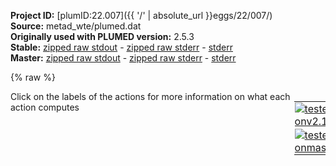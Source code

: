 **Project ID:** [plumID:22.007]({{ '/' | absolute_url }}eggs/22/007/)  
**Source:** metad_wte/plumed.dat  
**Originally used with PLUMED version:** 2.5.3  
**Stable:** [zipped raw stdout](plumed.dat.plumed.stdout.txt.zip) - [zipped raw stderr](plumed.dat.plumed.stderr.txt.zip) - [stderr](plumed.dat.plumed.stderr)  
**Master:** [zipped raw stdout](plumed.dat.plumed_master.stdout.txt.zip) - [zipped raw stderr](plumed.dat.plumed_master.stderr.txt.zip) - [stderr](plumed.dat.plumed_master.stderr)  

{% raw %}
<div style="width: 100%; float:left">
<div style="width: 90%; float:left" id="value_details_data/metad_wte/plumed.dat"> Click on the labels of the actions for more information on what each action computes </div>
<div style="width: 10%; float:left"><table><tr><td style="padding:1px"><a href="plumed.dat.plumed.stderr"><img src="https://img.shields.io/badge/v2.10-passing-green.svg" alt="tested onv2.10" /></a></td></tr><tr><td style="padding:1px"><a href="plumed.dat.plumed_master.stderr"><img src="https://img.shields.io/badge/master-passing-green.svg" alt="tested onmaster" /></a></td></tr></table></div></div>
<pre style="width=97%;">
<span class="plumedtooltip" style="color:green">MOLINFO<span class="right">This command is used to provide information on the molecules that are present in your system. <a href="https://www.plumed.org/doc-master/user-doc/html/_m_o_l_i_n_f_o.html" style="color:green">More details</a><i></i></span></span> <span class="plumedtooltip">STRUCTURE<span class="right">a file in pdb format containing a reference structure<i></i></span></span>=reference.pdb <span class="plumedtooltip">MOLTYPE<span class="right"> what kind of molecule is contained in the pdb file - usually not needed since protein/RNA/DNA are compatible<i></i></span></span>=protein
<span style="color:blue" class="comment">#chain A and B atoms</span>
<span style="display:none;" id="data/metad_wte/plumed.dat">The MOLINFO action with label <b></b> calculates something</span><span class="plumedtooltip" style="color:green">WHOLEMOLECULES<span class="right">This action is used to rebuild molecules that can become split by the periodic boundary conditions. <a href="https://www.plumed.org/doc-master/user-doc/html/_w_h_o_l_e_m_o_l_e_c_u_l_e_s.html" style="color:green">More details</a><i></i></span></span> <span class="plumedtooltip">ENTITY0<span class="right">the atoms that make up a molecule that you wish to align<i></i></span></span>=1-1988 <span class="plumedtooltip">ENTITY1<span class="right">the atoms that make up a molecule that you wish to align<i></i></span></span>=1989-2366 <span style="color:blue" class="comment"># For fixing PBC problems</span>
<br/><span style="color:blue" class="comment">#CZ of ARG 76-A and CD of GLU 240-B</span>
<b name="data/metad_wte/plumed.datd1" onclick='showPath("data/metad_wte/plumed.dat","data/metad_wte/plumed.datd1","data/metad_wte/plumed.datd1","black")'>d1</b><span style="display:none;" id="data/metad_wte/plumed.datd1">The DISTANCE action with label <b>d1</b> calculates the following quantities:<table  align="center" frame="void" width="95%" cellpadding="5%"><tr><td width="5%"><b> Quantity </b>  </td><td width="5%"><b> Type </b>  </td><td><b> Description </b> </td></tr><tr><td width="5%">d1</td><td width="5%"><font color="black">scalar</font></td><td>the DISTANCE between this pair of atoms</td></tr></table></span>: <span class="plumedtooltip" style="color:green">DISTANCE<span class="right">Calculate the distance between a pair of atoms. <a href="https://www.plumed.org/doc-master/user-doc/html/_d_i_s_t_a_n_c_e.html" style="color:green">More details</a><i></i></span></span> <span class="plumedtooltip">ATOMS<span class="right">the pair of atom that we are calculating the distance between<i></i></span></span>=1178,2244

<span style="color:blue" class="comment">#to monitor only</span>
<span style="color:blue" class="comment">#helical content of the region - psi angle</span>
<span id="data/metad_wte/plumed.datab-psi_short"><span class="plumedtooltip" style="color:green">ALPHABETA<span class="right">Calculate the alpha beta CV This action is <a class="toggler" href='javascript:;' onclick='toggleDisplay("data/metad_wte/plumed.datab-psi");'>a shortcut</a>. <a href="https://www.plumed.org/doc-master/user-doc/html/_a_l_p_h_a_b_e_t_a.html">More details</a><i></i></span></span> ...
<span class="plumedtooltip">ATOMS1<span class="right">the atoms involved for each of the torsions you wish to calculate<i></i></span></span>=<span class="plumedtooltip">@psi-239<span class="right">the four atoms that are required to calculate the psi dihedral for residue 239. <a href="https://www.plumed.org/doc-master/user-doc/html/_m_o_l_i_n_f_o.html">Click here</a> for more information. <i></i></span></span> <span class="plumedtooltip">REFERENCE1<span class="right">the reference values for each of the torsional angles<i></i></span></span>=-0.79
<span class="plumedtooltip">ATOMS2<span class="right">the atoms involved for each of the torsions you wish to calculate<i></i></span></span>=<span class="plumedtooltip">@psi-240<span class="right">the four atoms that are required to calculate the psi dihedral for residue 240. <a href="https://www.plumed.org/doc-master/user-doc/html/_m_o_l_i_n_f_o.html">Click here</a> for more information. <i></i></span></span> <span class="plumedtooltip">REFERENCE2<span class="right">the reference values for each of the torsional angles<i></i></span></span>=-0.79
<span class="plumedtooltip">ATOMS3<span class="right">the atoms involved for each of the torsions you wish to calculate<i></i></span></span>=<span class="plumedtooltip">@psi-241<span class="right">the four atoms that are required to calculate the psi dihedral for residue 241. <a href="https://www.plumed.org/doc-master/user-doc/html/_m_o_l_i_n_f_o.html">Click here</a> for more information. <i></i></span></span> <span class="plumedtooltip">REFERENCE3<span class="right">the reference values for each of the torsional angles<i></i></span></span>=-0.79
<span class="plumedtooltip">ATOMS4<span class="right">the atoms involved for each of the torsions you wish to calculate<i></i></span></span>=<span class="plumedtooltip">@psi-242<span class="right">the four atoms that are required to calculate the psi dihedral for residue 242. <a href="https://www.plumed.org/doc-master/user-doc/html/_m_o_l_i_n_f_o.html">Click here</a> for more information. <i></i></span></span> <span class="plumedtooltip">REFERENCE4<span class="right">the reference values for each of the torsional angles<i></i></span></span>=-0.79
<span class="plumedtooltip">ATOMS5<span class="right">the atoms involved for each of the torsions you wish to calculate<i></i></span></span>=<span class="plumedtooltip">@psi-243<span class="right">the four atoms that are required to calculate the psi dihedral for residue 243. <a href="https://www.plumed.org/doc-master/user-doc/html/_m_o_l_i_n_f_o.html">Click here</a> for more information. <i></i></span></span> <span class="plumedtooltip">REFERENCE5<span class="right">the reference values for each of the torsional angles<i></i></span></span>=-0.79
<span class="plumedtooltip">ATOMS6<span class="right">the atoms involved for each of the torsions you wish to calculate<i></i></span></span>=<span class="plumedtooltip">@psi-244<span class="right">the four atoms that are required to calculate the psi dihedral for residue 244. <a href="https://www.plumed.org/doc-master/user-doc/html/_m_o_l_i_n_f_o.html">Click here</a> for more information. <i></i></span></span> <span class="plumedtooltip">REFERENCE6<span class="right">the reference values for each of the torsional angles<i></i></span></span>=-0.79
<span class="plumedtooltip">ATOMS7<span class="right">the atoms involved for each of the torsions you wish to calculate<i></i></span></span>=<span class="plumedtooltip">@psi-245<span class="right">the four atoms that are required to calculate the psi dihedral for residue 245. <a href="https://www.plumed.org/doc-master/user-doc/html/_m_o_l_i_n_f_o.html">Click here</a> for more information. <i></i></span></span> <span class="plumedtooltip">REFERENCE7<span class="right">the reference values for each of the torsional angles<i></i></span></span>=-0.79
<span class="plumedtooltip">ATOMS8<span class="right">the atoms involved for each of the torsions you wish to calculate<i></i></span></span>=<span class="plumedtooltip">@psi-246<span class="right">the four atoms that are required to calculate the psi dihedral for residue 246. <a href="https://www.plumed.org/doc-master/user-doc/html/_m_o_l_i_n_f_o.html">Click here</a> for more information. <i></i></span></span> <span class="plumedtooltip">REFERENCE8<span class="right">the reference values for each of the torsional angles<i></i></span></span>=-0.79
<span class="plumedtooltip">LABEL<span class="right">a label for the action so that its output can be referenced in the input to other actions<i></i></span></span>=<b name="data/metad_wte/plumed.datab-psi" onclick='showPath("data/metad_wte/plumed.dat","data/metad_wte/plumed.datab-psi","data/metad_wte/plumed.datab-psi_shortcut","black")'>ab-psi</b><span style="display:none;" id="data/metad_wte/plumed.datab-psi_shortcut">The ALPHABETA action with label <b>ab-psi</b> calculates the following quantities:<table  align="center" frame="void" width="95%" cellpadding="5%"><tr><td width="5%"><b> Quantity </b>  </td><td width="5%"><b> Type </b>  </td><td><b> Description </b> </td></tr><tr><td width="5%">ab-psi</td><td width="5%"><font color="black">scalar</font></td><td>the alpha beta CV</td></tr></table></span>
... ALPHABETA
</span><span id="data/metad_wte/plumed.datab-psi_long" style="display:none;"><span style="color:blue" class="comment"># PLUMED interprets the command:
</span><span class="toggler" style="color:red" onclick='toggleDisplay("data/metad_wte/plumed.datab-psi")'># ALPHABETA ...</span>
<span style="color:blue" class="comment"># ATOMS1=@psi-239 REFERENCE1=-0.79</span>
<span style="color:blue" class="comment"># ATOMS2=@psi-240 REFERENCE2=-0.79</span>
<span style="color:blue" class="comment"># ATOMS3=@psi-241 REFERENCE3=-0.79</span>
<span style="color:blue" class="comment"># ATOMS4=@psi-242 REFERENCE4=-0.79</span>
<span style="color:blue" class="comment"># ATOMS5=@psi-243 REFERENCE5=-0.79</span>
<span style="color:blue" class="comment"># ATOMS6=@psi-244 REFERENCE6=-0.79</span>
<span style="color:blue" class="comment"># ATOMS7=@psi-245 REFERENCE7=-0.79</span>
<span style="color:blue" class="comment"># ATOMS8=@psi-246 REFERENCE8=-0.79</span>
<span style="color:blue" class="comment"># LABEL=ab-psi</span>
<span style="color:blue" class="comment"># ... ALPHABETA</span>
<span style="color:blue" class="comment"># as follows (Click the red comment above to revert to the short version of the input):</span>
<b name="data/metad_wte/plumed.datab-psi_torsions" onclick='showPath("data/metad_wte/plumed.dat","data/metad_wte/plumed.datab-psi_torsions","data/metad_wte/plumed.datab-psi_torsions","blue")'>ab-psi_torsions</b><span style="display:none;" id="data/metad_wte/plumed.datab-psi_torsions">The TORSION action with label <b>ab-psi_torsions</b> calculates the following quantities:<table  align="center" frame="void" width="95%" cellpadding="5%"><tr><td width="5%"><b> Quantity </b>  </td><td width="5%"><b> Type </b>  </td><td><b> Description </b> </td></tr><tr><td width="5%">ab-psi_torsions</td><td width="5%"><font color="blue">vector</font></td><td>the TORSION for each set of specified atoms</td></tr></table></span>: <span class="plumedtooltip" style="color:green">TORSION<span class="right">Calculate a torsional angle. <a href="https://www.plumed.org/doc-master/user-doc/html/_t_o_r_s_i_o_n.html" style="color:green">More details</a><i></i></span></span> <span class="plumedtooltip">ATOMS1<span class="right">the four atoms involved in the torsional angle<i></i></span></span>=<span class="plumedtooltip">@psi-239<span class="right">the four atoms that are required to calculate the psi dihedral for residue 239. <a href="https://www.plumed.org/doc-master/user-doc/html/_m_o_l_i_n_f_o.html">Click here</a> for more information. <i></i></span></span> <span class="plumedtooltip">ATOMS2<span class="right">the four atoms involved in the torsional angle<i></i></span></span>=<span class="plumedtooltip">@psi-240<span class="right">the four atoms that are required to calculate the psi dihedral for residue 240. <a href="https://www.plumed.org/doc-master/user-doc/html/_m_o_l_i_n_f_o.html">Click here</a> for more information. <i></i></span></span> <span class="plumedtooltip">ATOMS3<span class="right">the four atoms involved in the torsional angle<i></i></span></span>=<span class="plumedtooltip">@psi-241<span class="right">the four atoms that are required to calculate the psi dihedral for residue 241. <a href="https://www.plumed.org/doc-master/user-doc/html/_m_o_l_i_n_f_o.html">Click here</a> for more information. <i></i></span></span> <span class="plumedtooltip">ATOMS4<span class="right">the four atoms involved in the torsional angle<i></i></span></span>=<span class="plumedtooltip">@psi-242<span class="right">the four atoms that are required to calculate the psi dihedral for residue 242. <a href="https://www.plumed.org/doc-master/user-doc/html/_m_o_l_i_n_f_o.html">Click here</a> for more information. <i></i></span></span> <span class="plumedtooltip">ATOMS5<span class="right">the four atoms involved in the torsional angle<i></i></span></span>=<span class="plumedtooltip">@psi-243<span class="right">the four atoms that are required to calculate the psi dihedral for residue 243. <a href="https://www.plumed.org/doc-master/user-doc/html/_m_o_l_i_n_f_o.html">Click here</a> for more information. <i></i></span></span>     <span style="color:blue" class="comment"># Action input conctinues with 3 further ATOMSn keywords, </span>
<b name="data/metad_wte/plumed.datab-psi_ref" onclick='showPath("data/metad_wte/plumed.dat","data/metad_wte/plumed.datab-psi_ref","data/metad_wte/plumed.datab-psi_ref","blue")'>ab-psi_ref</b><span style="display:none;" id="data/metad_wte/plumed.datab-psi_ref">The CONSTANT action with label <b>ab-psi_ref</b> calculates the following quantities:<table  align="center" frame="void" width="95%" cellpadding="5%"><tr><td width="5%"><b> Quantity </b>  </td><td width="5%"><b> Type </b>  </td><td><b> Description </b> </td></tr><tr><td width="5%">ab-psi_ref</td><td width="5%"><font color="blue">vector</font></td><td>the constant value that was read from the plumed input</td></tr></table></span>: <span class="plumedtooltip" style="color:green">CONSTANT<span class="right">Create a constant value that can be passed to actions <a href="https://www.plumed.org/doc-master/user-doc/html/_c_o_n_s_t_a_n_t.html" style="color:green">More details</a><i></i></span></span> <span class="plumedtooltip">VALUES<span class="right">the numbers that are in your constant value<i></i></span></span>=-0.79,-0.79,-0.79,-0.79,-0.79,-0.79,-0.79,-0.79
<b name="data/metad_wte/plumed.datab-psi_coeff" onclick='showPath("data/metad_wte/plumed.dat","data/metad_wte/plumed.datab-psi_coeff","data/metad_wte/plumed.datab-psi_coeff","blue")'>ab-psi_coeff</b><span style="display:none;" id="data/metad_wte/plumed.datab-psi_coeff">The CONSTANT action with label <b>ab-psi_coeff</b> calculates the following quantities:<table  align="center" frame="void" width="95%" cellpadding="5%"><tr><td width="5%"><b> Quantity </b>  </td><td width="5%"><b> Type </b>  </td><td><b> Description </b> </td></tr><tr><td width="5%">ab-psi_coeff</td><td width="5%"><font color="blue">vector</font></td><td>the constant value that was read from the plumed input</td></tr></table></span>: <span class="plumedtooltip" style="color:green">CONSTANT<span class="right">Create a constant value that can be passed to actions <a href="https://www.plumed.org/doc-master/user-doc/html/_c_o_n_s_t_a_n_t.html" style="color:green">More details</a><i></i></span></span> <span class="plumedtooltip">VALUES<span class="right">the numbers that are in your constant value<i></i></span></span>=1,1,1,1,1,1,1,1
<b name="data/metad_wte/plumed.datab-psi_comb" onclick='showPath("data/metad_wte/plumed.dat","data/metad_wte/plumed.datab-psi_comb","data/metad_wte/plumed.datab-psi_comb","blue")'>ab-psi_comb</b><span style="display:none;" id="data/metad_wte/plumed.datab-psi_comb">The COMBINE action with label <b>ab-psi_comb</b> calculates the following quantities:<table  align="center" frame="void" width="95%" cellpadding="5%"><tr><td width="5%"><b> Quantity </b>  </td><td width="5%"><b> Type </b>  </td><td><b> Description </b> </td></tr><tr><td width="5%">ab-psi_comb</td><td width="5%"><font color="blue">vector</font></td><td>the vector obtained by doing an element-wise application of a linear compbination to the input vectors</td></tr></table></span>: <span class="plumedtooltip" style="color:green">COMBINE<span class="right">Calculate a polynomial combination of a set of other variables. <a href="https://www.plumed.org/doc-master/user-doc/html/_c_o_m_b_i_n_e.html" style="color:green">More details</a><i></i></span></span> <span class="plumedtooltip">ARG<span class="right">the values input to this function<i></i></span></span>=<b name="data/metad_wte/plumed.datab-psi_torsions">ab-psi_torsions</b>,<b name="data/metad_wte/plumed.datab-psi_ref">ab-psi_ref</b> <span class="plumedtooltip">COEFFICIENTS<span class="right"> the coefficients of the arguments in your function<i></i></span></span>=1,-1 <span class="plumedtooltip">PERIODIC<span class="right">if the output of your function is periodic then you should specify the periodicity of the function<i></i></span></span>=NO
<b name="data/metad_wte/plumed.datab-psi_cos" onclick='showPath("data/metad_wte/plumed.dat","data/metad_wte/plumed.datab-psi_cos","data/metad_wte/plumed.datab-psi_cos","blue")'>ab-psi_cos</b><span style="display:none;" id="data/metad_wte/plumed.datab-psi_cos">The CUSTOM action with label <b>ab-psi_cos</b> calculates the following quantities:<table  align="center" frame="void" width="95%" cellpadding="5%"><tr><td width="5%"><b> Quantity </b>  </td><td width="5%"><b> Type </b>  </td><td><b> Description </b> </td></tr><tr><td width="5%">ab-psi_cos</td><td width="5%"><font color="blue">vector</font></td><td>the vector obtained by doing an element-wise application of an arbitrary function to the input vectors</td></tr></table></span>: <span class="plumedtooltip" style="color:green">CUSTOM<span class="right">Calculate a combination of variables using a custom expression. <a href="https://www.plumed.org/doc-master/user-doc/html/_c_u_s_t_o_m.html" style="color:green">More details</a><i></i></span></span> <span class="plumedtooltip">ARG<span class="right">the values input to this function<i></i></span></span>=<b name="data/metad_wte/plumed.datab-psi_comb">ab-psi_comb</b>,<b name="data/metad_wte/plumed.datab-psi_coeff">ab-psi_coeff</b> <span class="plumedtooltip">FUNC<span class="right">the function you wish to evaluate<i></i></span></span>=y*(0.5+0.5*cos(x)) <span class="plumedtooltip">PERIODIC<span class="right">if the output of your function is periodic then you should specify the periodicity of the function<i></i></span></span>=NO
<b name="data/metad_wte/plumed.datab-psi" onclick='showPath("data/metad_wte/plumed.dat","data/metad_wte/plumed.datab-psi","data/metad_wte/plumed.datab-psi","black")'>ab-psi</b><span style="display:none;" id="data/metad_wte/plumed.datab-psi">The SUM action with label <b>ab-psi</b> calculates the following quantities:<table  align="center" frame="void" width="95%" cellpadding="5%"><tr><td width="5%"><b> Quantity </b>  </td><td width="5%"><b> Type </b>  </td><td><b> Description </b> </td></tr><tr><td width="5%">ab-psi</td><td width="5%"><font color="black">scalar</font></td><td>the sum of all the elements in the input vector</td></tr></table></span>: <span class="plumedtooltip" style="color:green">SUM<span class="right">Calculate the sum of the arguments <a href="https://www.plumed.org/doc-master/user-doc/html/_s_u_m.html" style="color:green">More details</a><i></i></span></span> <span class="plumedtooltip">ARG<span class="right">the values input to this function<i></i></span></span>=<b name="data/metad_wte/plumed.datab-psi_cos">ab-psi_cos</b> <span class="plumedtooltip">PERIODIC<span class="right">if the output of your function is periodic then you should specify the periodicity of the function<i></i></span></span>=NO
<span style="color:blue"># --- End of included input --- </span></span><span style="color:blue" class="comment">#helical content of the region phi angle</span>
<span id="data/metad_wte/plumed.datab-phi_short"><span class="plumedtooltip" style="color:green">ALPHABETA<span class="right">Calculate the alpha beta CV This action is <a class="toggler" href='javascript:;' onclick='toggleDisplay("data/metad_wte/plumed.datab-phi");'>a shortcut</a>. <a href="https://www.plumed.org/doc-master/user-doc/html/_a_l_p_h_a_b_e_t_a.html">More details</a><i></i></span></span> ...
<span class="plumedtooltip">ATOMS1<span class="right">the atoms involved for each of the torsions you wish to calculate<i></i></span></span>=<span class="plumedtooltip">@phi-239<span class="right">the four atoms that are required to calculate the phi dihedral for residue 239. <a href="https://www.plumed.org/doc-master/user-doc/html/_m_o_l_i_n_f_o.html">Click here</a> for more information. <i></i></span></span> <span class="plumedtooltip">REFERENCE1<span class="right">the reference values for each of the torsional angles<i></i></span></span>=-1.05
<span class="plumedtooltip">ATOMS2<span class="right">the atoms involved for each of the torsions you wish to calculate<i></i></span></span>=<span class="plumedtooltip">@phi-240<span class="right">the four atoms that are required to calculate the phi dihedral for residue 240. <a href="https://www.plumed.org/doc-master/user-doc/html/_m_o_l_i_n_f_o.html">Click here</a> for more information. <i></i></span></span> <span class="plumedtooltip">REFERENCE2<span class="right">the reference values for each of the torsional angles<i></i></span></span>=-1.05
<span class="plumedtooltip">ATOMS3<span class="right">the atoms involved for each of the torsions you wish to calculate<i></i></span></span>=<span class="plumedtooltip">@phi-241<span class="right">the four atoms that are required to calculate the phi dihedral for residue 241. <a href="https://www.plumed.org/doc-master/user-doc/html/_m_o_l_i_n_f_o.html">Click here</a> for more information. <i></i></span></span> <span class="plumedtooltip">REFERENCE3<span class="right">the reference values for each of the torsional angles<i></i></span></span>=-1.05
<span class="plumedtooltip">ATOMS4<span class="right">the atoms involved for each of the torsions you wish to calculate<i></i></span></span>=<span class="plumedtooltip">@phi-242<span class="right">the four atoms that are required to calculate the phi dihedral for residue 242. <a href="https://www.plumed.org/doc-master/user-doc/html/_m_o_l_i_n_f_o.html">Click here</a> for more information. <i></i></span></span> <span class="plumedtooltip">REFERENCE4<span class="right">the reference values for each of the torsional angles<i></i></span></span>=-1.05
<span class="plumedtooltip">ATOMS5<span class="right">the atoms involved for each of the torsions you wish to calculate<i></i></span></span>=<span class="plumedtooltip">@phi-243<span class="right">the four atoms that are required to calculate the phi dihedral for residue 243. <a href="https://www.plumed.org/doc-master/user-doc/html/_m_o_l_i_n_f_o.html">Click here</a> for more information. <i></i></span></span> <span class="plumedtooltip">REFERENCE5<span class="right">the reference values for each of the torsional angles<i></i></span></span>=-1.05
<span class="plumedtooltip">ATOMS6<span class="right">the atoms involved for each of the torsions you wish to calculate<i></i></span></span>=<span class="plumedtooltip">@phi-244<span class="right">the four atoms that are required to calculate the phi dihedral for residue 244. <a href="https://www.plumed.org/doc-master/user-doc/html/_m_o_l_i_n_f_o.html">Click here</a> for more information. <i></i></span></span> <span class="plumedtooltip">REFERENCE6<span class="right">the reference values for each of the torsional angles<i></i></span></span>=-1.05
<span class="plumedtooltip">ATOMS7<span class="right">the atoms involved for each of the torsions you wish to calculate<i></i></span></span>=<span class="plumedtooltip">@phi-245<span class="right">the four atoms that are required to calculate the phi dihedral for residue 245. <a href="https://www.plumed.org/doc-master/user-doc/html/_m_o_l_i_n_f_o.html">Click here</a> for more information. <i></i></span></span> <span class="plumedtooltip">REFERENCE7<span class="right">the reference values for each of the torsional angles<i></i></span></span>=-1.05
<span class="plumedtooltip">ATOMS8<span class="right">the atoms involved for each of the torsions you wish to calculate<i></i></span></span>=<span class="plumedtooltip">@phi-246<span class="right">the four atoms that are required to calculate the phi dihedral for residue 246. <a href="https://www.plumed.org/doc-master/user-doc/html/_m_o_l_i_n_f_o.html">Click here</a> for more information. <i></i></span></span> <span class="plumedtooltip">REFERENCE8<span class="right">the reference values for each of the torsional angles<i></i></span></span>=-1.05
<span class="plumedtooltip">LABEL<span class="right">a label for the action so that its output can be referenced in the input to other actions<i></i></span></span>=<b name="data/metad_wte/plumed.datab-phi" onclick='showPath("data/metad_wte/plumed.dat","data/metad_wte/plumed.datab-phi","data/metad_wte/plumed.datab-phi_shortcut","black")'>ab-phi</b><span style="display:none;" id="data/metad_wte/plumed.datab-phi_shortcut">The ALPHABETA action with label <b>ab-phi</b> calculates the following quantities:<table  align="center" frame="void" width="95%" cellpadding="5%"><tr><td width="5%"><b> Quantity </b>  </td><td width="5%"><b> Type </b>  </td><td><b> Description </b> </td></tr><tr><td width="5%">ab-phi</td><td width="5%"><font color="black">scalar</font></td><td>the alpha beta CV</td></tr></table></span>
... ALPHABETA
</span><span id="data/metad_wte/plumed.datab-phi_long" style="display:none;"><span style="color:blue" class="comment"># PLUMED interprets the command:
</span><span class="toggler" style="color:red" onclick='toggleDisplay("data/metad_wte/plumed.datab-phi")'># ALPHABETA ...</span>
<span style="color:blue" class="comment"># ATOMS1=@phi-239 REFERENCE1=-1.05</span>
<span style="color:blue" class="comment"># ATOMS2=@phi-240 REFERENCE2=-1.05</span>
<span style="color:blue" class="comment"># ATOMS3=@phi-241 REFERENCE3=-1.05</span>
<span style="color:blue" class="comment"># ATOMS4=@phi-242 REFERENCE4=-1.05</span>
<span style="color:blue" class="comment"># ATOMS5=@phi-243 REFERENCE5=-1.05</span>
<span style="color:blue" class="comment"># ATOMS6=@phi-244 REFERENCE6=-1.05</span>
<span style="color:blue" class="comment"># ATOMS7=@phi-245 REFERENCE7=-1.05</span>
<span style="color:blue" class="comment"># ATOMS8=@phi-246 REFERENCE8=-1.05</span>
<span style="color:blue" class="comment"># LABEL=ab-phi</span>
<span style="color:blue" class="comment"># ... ALPHABETA</span>
<span style="color:blue" class="comment"># as follows (Click the red comment above to revert to the short version of the input):</span>
<b name="data/metad_wte/plumed.datab-phi_torsions" onclick='showPath("data/metad_wte/plumed.dat","data/metad_wte/plumed.datab-phi_torsions","data/metad_wte/plumed.datab-phi_torsions","blue")'>ab-phi_torsions</b><span style="display:none;" id="data/metad_wte/plumed.datab-phi_torsions">The TORSION action with label <b>ab-phi_torsions</b> calculates the following quantities:<table  align="center" frame="void" width="95%" cellpadding="5%"><tr><td width="5%"><b> Quantity </b>  </td><td width="5%"><b> Type </b>  </td><td><b> Description </b> </td></tr><tr><td width="5%">ab-phi_torsions</td><td width="5%"><font color="blue">vector</font></td><td>the TORSION for each set of specified atoms</td></tr></table></span>: <span class="plumedtooltip" style="color:green">TORSION<span class="right">Calculate a torsional angle. <a href="https://www.plumed.org/doc-master/user-doc/html/_t_o_r_s_i_o_n.html" style="color:green">More details</a><i></i></span></span> <span class="plumedtooltip">ATOMS1<span class="right">the four atoms involved in the torsional angle<i></i></span></span>=<span class="plumedtooltip">@phi-239<span class="right">the four atoms that are required to calculate the phi dihedral for residue 239. <a href="https://www.plumed.org/doc-master/user-doc/html/_m_o_l_i_n_f_o.html">Click here</a> for more information. <i></i></span></span> <span class="plumedtooltip">ATOMS2<span class="right">the four atoms involved in the torsional angle<i></i></span></span>=<span class="plumedtooltip">@phi-240<span class="right">the four atoms that are required to calculate the phi dihedral for residue 240. <a href="https://www.plumed.org/doc-master/user-doc/html/_m_o_l_i_n_f_o.html">Click here</a> for more information. <i></i></span></span> <span class="plumedtooltip">ATOMS3<span class="right">the four atoms involved in the torsional angle<i></i></span></span>=<span class="plumedtooltip">@phi-241<span class="right">the four atoms that are required to calculate the phi dihedral for residue 241. <a href="https://www.plumed.org/doc-master/user-doc/html/_m_o_l_i_n_f_o.html">Click here</a> for more information. <i></i></span></span> <span class="plumedtooltip">ATOMS4<span class="right">the four atoms involved in the torsional angle<i></i></span></span>=<span class="plumedtooltip">@phi-242<span class="right">the four atoms that are required to calculate the phi dihedral for residue 242. <a href="https://www.plumed.org/doc-master/user-doc/html/_m_o_l_i_n_f_o.html">Click here</a> for more information. <i></i></span></span> <span class="plumedtooltip">ATOMS5<span class="right">the four atoms involved in the torsional angle<i></i></span></span>=<span class="plumedtooltip">@phi-243<span class="right">the four atoms that are required to calculate the phi dihedral for residue 243. <a href="https://www.plumed.org/doc-master/user-doc/html/_m_o_l_i_n_f_o.html">Click here</a> for more information. <i></i></span></span>     <span style="color:blue" class="comment"># Action input conctinues with 3 further ATOMSn keywords, </span>
<b name="data/metad_wte/plumed.datab-phi_ref" onclick='showPath("data/metad_wte/plumed.dat","data/metad_wte/plumed.datab-phi_ref","data/metad_wte/plumed.datab-phi_ref","blue")'>ab-phi_ref</b><span style="display:none;" id="data/metad_wte/plumed.datab-phi_ref">The CONSTANT action with label <b>ab-phi_ref</b> calculates the following quantities:<table  align="center" frame="void" width="95%" cellpadding="5%"><tr><td width="5%"><b> Quantity </b>  </td><td width="5%"><b> Type </b>  </td><td><b> Description </b> </td></tr><tr><td width="5%">ab-phi_ref</td><td width="5%"><font color="blue">vector</font></td><td>the constant value that was read from the plumed input</td></tr></table></span>: <span class="plumedtooltip" style="color:green">CONSTANT<span class="right">Create a constant value that can be passed to actions <a href="https://www.plumed.org/doc-master/user-doc/html/_c_o_n_s_t_a_n_t.html" style="color:green">More details</a><i></i></span></span> <span class="plumedtooltip">VALUES<span class="right">the numbers that are in your constant value<i></i></span></span>=-1.05,-1.05,-1.05,-1.05,-1.05,-1.05,-1.05,-1.05
<b name="data/metad_wte/plumed.datab-phi_coeff" onclick='showPath("data/metad_wte/plumed.dat","data/metad_wte/plumed.datab-phi_coeff","data/metad_wte/plumed.datab-phi_coeff","blue")'>ab-phi_coeff</b><span style="display:none;" id="data/metad_wte/plumed.datab-phi_coeff">The CONSTANT action with label <b>ab-phi_coeff</b> calculates the following quantities:<table  align="center" frame="void" width="95%" cellpadding="5%"><tr><td width="5%"><b> Quantity </b>  </td><td width="5%"><b> Type </b>  </td><td><b> Description </b> </td></tr><tr><td width="5%">ab-phi_coeff</td><td width="5%"><font color="blue">vector</font></td><td>the constant value that was read from the plumed input</td></tr></table></span>: <span class="plumedtooltip" style="color:green">CONSTANT<span class="right">Create a constant value that can be passed to actions <a href="https://www.plumed.org/doc-master/user-doc/html/_c_o_n_s_t_a_n_t.html" style="color:green">More details</a><i></i></span></span> <span class="plumedtooltip">VALUES<span class="right">the numbers that are in your constant value<i></i></span></span>=1,1,1,1,1,1,1,1
<b name="data/metad_wte/plumed.datab-phi_comb" onclick='showPath("data/metad_wte/plumed.dat","data/metad_wte/plumed.datab-phi_comb","data/metad_wte/plumed.datab-phi_comb","blue")'>ab-phi_comb</b><span style="display:none;" id="data/metad_wte/plumed.datab-phi_comb">The COMBINE action with label <b>ab-phi_comb</b> calculates the following quantities:<table  align="center" frame="void" width="95%" cellpadding="5%"><tr><td width="5%"><b> Quantity </b>  </td><td width="5%"><b> Type </b>  </td><td><b> Description </b> </td></tr><tr><td width="5%">ab-phi_comb</td><td width="5%"><font color="blue">vector</font></td><td>the vector obtained by doing an element-wise application of a linear compbination to the input vectors</td></tr></table></span>: <span class="plumedtooltip" style="color:green">COMBINE<span class="right">Calculate a polynomial combination of a set of other variables. <a href="https://www.plumed.org/doc-master/user-doc/html/_c_o_m_b_i_n_e.html" style="color:green">More details</a><i></i></span></span> <span class="plumedtooltip">ARG<span class="right">the values input to this function<i></i></span></span>=<b name="data/metad_wte/plumed.datab-phi_torsions">ab-phi_torsions</b>,<b name="data/metad_wte/plumed.datab-phi_ref">ab-phi_ref</b> <span class="plumedtooltip">COEFFICIENTS<span class="right"> the coefficients of the arguments in your function<i></i></span></span>=1,-1 <span class="plumedtooltip">PERIODIC<span class="right">if the output of your function is periodic then you should specify the periodicity of the function<i></i></span></span>=NO
<b name="data/metad_wte/plumed.datab-phi_cos" onclick='showPath("data/metad_wte/plumed.dat","data/metad_wte/plumed.datab-phi_cos","data/metad_wte/plumed.datab-phi_cos","blue")'>ab-phi_cos</b><span style="display:none;" id="data/metad_wte/plumed.datab-phi_cos">The CUSTOM action with label <b>ab-phi_cos</b> calculates the following quantities:<table  align="center" frame="void" width="95%" cellpadding="5%"><tr><td width="5%"><b> Quantity </b>  </td><td width="5%"><b> Type </b>  </td><td><b> Description </b> </td></tr><tr><td width="5%">ab-phi_cos</td><td width="5%"><font color="blue">vector</font></td><td>the vector obtained by doing an element-wise application of an arbitrary function to the input vectors</td></tr></table></span>: <span class="plumedtooltip" style="color:green">CUSTOM<span class="right">Calculate a combination of variables using a custom expression. <a href="https://www.plumed.org/doc-master/user-doc/html/_c_u_s_t_o_m.html" style="color:green">More details</a><i></i></span></span> <span class="plumedtooltip">ARG<span class="right">the values input to this function<i></i></span></span>=<b name="data/metad_wte/plumed.datab-phi_comb">ab-phi_comb</b>,<b name="data/metad_wte/plumed.datab-phi_coeff">ab-phi_coeff</b> <span class="plumedtooltip">FUNC<span class="right">the function you wish to evaluate<i></i></span></span>=y*(0.5+0.5*cos(x)) <span class="plumedtooltip">PERIODIC<span class="right">if the output of your function is periodic then you should specify the periodicity of the function<i></i></span></span>=NO
<b name="data/metad_wte/plumed.datab-phi" onclick='showPath("data/metad_wte/plumed.dat","data/metad_wte/plumed.datab-phi","data/metad_wte/plumed.datab-phi","black")'>ab-phi</b><span style="display:none;" id="data/metad_wte/plumed.datab-phi">The SUM action with label <b>ab-phi</b> calculates the following quantities:<table  align="center" frame="void" width="95%" cellpadding="5%"><tr><td width="5%"><b> Quantity </b>  </td><td width="5%"><b> Type </b>  </td><td><b> Description </b> </td></tr><tr><td width="5%">ab-phi</td><td width="5%"><font color="black">scalar</font></td><td>the sum of all the elements in the input vector</td></tr></table></span>: <span class="plumedtooltip" style="color:green">SUM<span class="right">Calculate the sum of the arguments <a href="https://www.plumed.org/doc-master/user-doc/html/_s_u_m.html" style="color:green">More details</a><i></i></span></span> <span class="plumedtooltip">ARG<span class="right">the values input to this function<i></i></span></span>=<b name="data/metad_wte/plumed.datab-phi_cos">ab-phi_cos</b> <span class="plumedtooltip">PERIODIC<span class="right">if the output of your function is periodic then you should specify the periodicity of the function<i></i></span></span>=NO
<span style="color:blue"># --- End of included input --- </span></span><br/><span style="color:blue" class="comment">#alphaRMSD</span>
<span id="data/metad_wte/plumed.datalpha_rmsd_short"><b name="data/metad_wte/plumed.datalpha_rmsd" onclick='showPath("data/metad_wte/plumed.dat","data/metad_wte/plumed.datalpha_rmsd","data/metad_wte/plumed.datalpha_rmsd_shortcut","black")'>alpha_rmsd</b><span style="display:none;" id="data/metad_wte/plumed.datalpha_rmsd_shortcut">The ALPHARMSD action with label <b>alpha_rmsd</b> calculates the following quantities:<table  align="center" frame="void" width="95%" cellpadding="5%"><tr><td width="5%"><b> Quantity </b>  </td><td width="5%"><b> Type </b>  </td><td><b> Description </b> </td></tr><tr><td width="5%">alpha_rmsd</td><td width="5%"><font color="black">scalar</font></td><td>if LESS_THAN is present the RMSD distance between each residue and the ideal alpha helix.  If LESS_THAN is not present the number of residue segments where the structure is similar to an alpha helix</td></tr></table></span>: <span class="plumedtooltip" style="color:green">ALPHARMSD<span class="right">Probe the alpha helical content of a protein structure. This action is <a class="toggler" href='javascript:;' onclick='toggleDisplay("data/metad_wte/plumed.datalpha_rmsd");'>a shortcut</a>. <a href="https://www.plumed.org/doc-master/user-doc/html/_a_l_p_h_a_r_m_s_d.html">More details</a><i></i></span></span> <span class="plumedtooltip">RESIDUES<span class="right">this command is used to specify the set of residues that could conceivably form part of the secondary structure<i></i></span></span>=239-246 <span class="plumedtooltip">TYPE<span class="right"> the manner in which RMSD alignment is performed<i></i></span></span>=OPTIMAL <span class="plumedtooltip">R_0<span class="right">The r_0 parameter of the switching function<i></i></span></span>=0.08 <span class="plumedtooltip">D_0<span class="right"> The d_0 parameter of the switching function<i></i></span></span>=0.0 <span class="plumedtooltip">NN<span class="right"> The n parameter of the switching function<i></i></span></span>=8 <span class="plumedtooltip">MM<span class="right"> The m parameter of the switching function<i></i></span></span>=12
</span><span id="data/metad_wte/plumed.datalpha_rmsd_long" style="display:none;"><span style="color:blue" class="comment"># PLUMED interprets the command:
</span><span class="toggler" style="color:red" onclick='toggleDisplay("data/metad_wte/plumed.datalpha_rmsd")'># alpha_rmsd: ALPHARMSD RESIDUES=239-246 TYPE=OPTIMAL R_0=0.08 D_0=0.0 NN=8 MM=12</span>
<span style="color:blue" class="comment"># as follows (Click the red comment above to revert to the short version of the input):</span>
<b name="data/metad_wte/plumed.datalpha_rmsd_rmsd" onclick='showPath("data/metad_wte/plumed.dat","data/metad_wte/plumed.datalpha_rmsd_rmsd","data/metad_wte/plumed.datalpha_rmsd_rmsd","blue")'>alpha_rmsd_rmsd</b><span style="display:none;" id="data/metad_wte/plumed.datalpha_rmsd_rmsd">The SECONDARY_STRUCTURE_RMSD action with label <b>alpha_rmsd_rmsd</b> calculates the following quantities:<table  align="center" frame="void" width="95%" cellpadding="5%"><tr><td width="5%"><b> Quantity </b>  </td><td width="5%"><b> Type </b>  </td><td><b> Description </b> </td></tr><tr><td width="5%">alpha_rmsd_rmsd</td><td width="5%"><font color="blue">vector</font></td><td>a vector containing the rmsd distance between each of the residue segments and the reference structure</td></tr></table></span>: <span class="plumedtooltip" style="color:green">SECONDARY_STRUCTURE_RMSD<span class="right">Calclulate the distance between segments of a protein and a reference structure of interest <a href="https://www.plumed.org/doc-master/user-doc/html/_s_e_c_o_n_d_a_r_y__s_t_r_u_c_t_u_r_e__r_m_s_d.html" style="color:green">More details</a><i></i></span></span> <span class="plumedtooltip">BONDLENGTH<span class="right">the length to use for bonds<i></i></span></span>=0.17 <span class="plumedtooltip">SEGMENT1<span class="right">this is the lists of atoms in the segment that are being considered<i></i></span></span>=0,1,2,3,4,5,6,7,8,9,10,11,12,13,14,15,16,17,18,19,20,21,22,23,24,25,26,27,28,29 <span class="plumedtooltip">SEGMENT2<span class="right">this is the lists of atoms in the segment that are being considered<i></i></span></span>=5,6,7,8,9,10,11,12,13,14,15,16,17,18,19,20,21,22,23,24,25,26,27,28,29,30,31,32,33,34 <span class="plumedtooltip">SEGMENT3<span class="right">this is the lists of atoms in the segment that are being considered<i></i></span></span>=10,11,12,13,14,15,16,17,18,19,20,21,22,23,24,25,26,27,28,29,30,31,32,33,34,35,36,37,38,39 <span class="plumedtooltip">STRUCTURE1<span class="right">the reference structure<i></i></span></span>=0.733,0.519,5.298,1.763,0.81,4.301,3.166,0.543,4.881,1.527,-0.045,3.053,1.646,0.436,1.928,1.18,-1.312,3.254,0.924,-2.203,2.126,0.65,-3.626,2.626,-0.239,-1.711,1.261,-0.19,-1.815,0.032,-1.28,-1.172,1.891,-2.416,-0.661,1.127,-3.548,-0.217,2.056,-1.964,0.529,0.276,-2.364,0.659,-0.88,-1.13,1.391,0.856,-0.62,2.565,0.148,0.228,3.439,1.077,0.231,2.129,-1.032,0.179,2.733,-2.099,1.028,1.084,-0.833,1.872,0.593,-1.919,2.85,-0.462,-1.397,1.02,0.02,-3.049,1.317,0.227,-4.224,-0.051,-0.684,-2.696,-0.927,-1.261,-3.713,-1.933,-2.219,-3.074,-1.663,-0.171,-4.475,-1.916,-0.296,-5.673 <span class="plumedtooltip">ATOMS<span class="right">this is the full list of atoms that we are investigating<i></i></span></span>=2217,2219,2221,2232,2233,2234,2236,2238,2247,2248,2249,2251,2253,2262,2263,2264,2266,2268,2278,2279,2280,2282,2284,2293,2294,2295,2297,2299,2308,2309,2310,2312,2314,2327,2328,2329,2331,2333,2342,2343 <span class="plumedtooltip">TYPE<span class="right"> the manner in which RMSD alignment is performed<i></i></span></span>=OPTIMAL
<b name="data/metad_wte/plumed.datalpha_rmsd_lt" onclick='showPath("data/metad_wte/plumed.dat","data/metad_wte/plumed.datalpha_rmsd_lt","data/metad_wte/plumed.datalpha_rmsd_lt","blue")'>alpha_rmsd_lt</b><span style="display:none;" id="data/metad_wte/plumed.datalpha_rmsd_lt">The LESS_THAN action with label <b>alpha_rmsd_lt</b> calculates the following quantities:<table  align="center" frame="void" width="95%" cellpadding="5%"><tr><td width="5%"><b> Quantity </b>  </td><td width="5%"><b> Type </b>  </td><td><b> Description </b> </td></tr><tr><td width="5%">alpha_rmsd_lt</td><td width="5%"><font color="blue">vector</font></td><td>the vector obtained by doing an element-wise application of a function that is one if the input is less than a threshold to the input vectors</td></tr></table></span>: <span class="plumedtooltip" style="color:green">LESS_THAN<span class="right">Use a switching function to determine how many of the input variables are less than a certain cutoff. <a href="https://www.plumed.org/doc-master/user-doc/html/_l_e_s_s__t_h_a_n.html" style="color:green">More details</a><i></i></span></span> <span class="plumedtooltip">ARG<span class="right">the values input to this function<i></i></span></span>=<b name="data/metad_wte/plumed.datalpha_rmsd_rmsd">alpha_rmsd_rmsd</b> <span class="plumedtooltip">SWITCH<span class="right">This keyword is used if you want to employ an alternative to the continuous swiching function defined above<i></i></span></span>={RATIONAL R_0=0.08 D_0=0.0 NN=8 MM=12}
<b name="data/metad_wte/plumed.datalpha_rmsd" onclick='showPath("data/metad_wte/plumed.dat","data/metad_wte/plumed.datalpha_rmsd","data/metad_wte/plumed.datalpha_rmsd","black")'>alpha_rmsd</b><span style="display:none;" id="data/metad_wte/plumed.datalpha_rmsd">The SUM action with label <b>alpha_rmsd</b> calculates the following quantities:<table  align="center" frame="void" width="95%" cellpadding="5%"><tr><td width="5%"><b> Quantity </b>  </td><td width="5%"><b> Type </b>  </td><td><b> Description </b> </td></tr><tr><td width="5%">alpha_rmsd</td><td width="5%"><font color="black">scalar</font></td><td>the sum of all the elements in the input vector</td></tr></table></span>: <span class="plumedtooltip" style="color:green">SUM<span class="right">Calculate the sum of the arguments <a href="https://www.plumed.org/doc-master/user-doc/html/_s_u_m.html" style="color:green">More details</a><i></i></span></span> <span class="plumedtooltip">ARG<span class="right">the values input to this function<i></i></span></span>=<b name="data/metad_wte/plumed.datalpha_rmsd_lt">alpha_rmsd_lt</b> <span class="plumedtooltip">PERIODIC<span class="right">if the output of your function is periodic then you should specify the periodicity of the function<i></i></span></span>=NO
<span style="color:blue"># --- End of included input --- </span></span><br/><span style="color:blue" class="comment">#other distances to check vs E240</span>
<span style="color:blue" class="comment">#LYS 55 NZ</span>
<b name="data/metad_wte/plumed.datd2" onclick='showPath("data/metad_wte/plumed.dat","data/metad_wte/plumed.datd2","data/metad_wte/plumed.datd2","black")'>d2</b><span style="display:none;" id="data/metad_wte/plumed.datd2">The DISTANCE action with label <b>d2</b> calculates the following quantities:<table  align="center" frame="void" width="95%" cellpadding="5%"><tr><td width="5%"><b> Quantity </b>  </td><td width="5%"><b> Type </b>  </td><td><b> Description </b> </td></tr><tr><td width="5%">d2</td><td width="5%"><font color="black">scalar</font></td><td>the DISTANCE between this pair of atoms</td></tr></table></span>: <span class="plumedtooltip" style="color:green">DISTANCE<span class="right">Calculate the distance between a pair of atoms. <a href="https://www.plumed.org/doc-master/user-doc/html/_d_i_s_t_a_n_c_e.html" style="color:green">More details</a><i></i></span></span> <span class="plumedtooltip">ATOMS<span class="right">the pair of atom that we are calculating the distance between<i></i></span></span>=816,2244
<span style="color:blue" class="comment">#ARG 80 CZ</span>
<b name="data/metad_wte/plumed.datd3" onclick='showPath("data/metad_wte/plumed.dat","data/metad_wte/plumed.datd3","data/metad_wte/plumed.datd3","black")'>d3</b><span style="display:none;" id="data/metad_wte/plumed.datd3">The DISTANCE action with label <b>d3</b> calculates the following quantities:<table  align="center" frame="void" width="95%" cellpadding="5%"><tr><td width="5%"><b> Quantity </b>  </td><td width="5%"><b> Type </b>  </td><td><b> Description </b> </td></tr><tr><td width="5%">d3</td><td width="5%"><font color="black">scalar</font></td><td>the DISTANCE between this pair of atoms</td></tr></table></span>: <span class="plumedtooltip" style="color:green">DISTANCE<span class="right">Calculate the distance between a pair of atoms. <a href="https://www.plumed.org/doc-master/user-doc/html/_d_i_s_t_a_n_c_e.html" style="color:green">More details</a><i></i></span></span> <span class="plumedtooltip">ATOMS<span class="right">the pair of atom that we are calculating the distance between<i></i></span></span>=1254,2244
<span style="color:blue" class="comment">#GLN 68 CD</span>
<b name="data/metad_wte/plumed.datd4" onclick='showPath("data/metad_wte/plumed.dat","data/metad_wte/plumed.datd4","data/metad_wte/plumed.datd4","black")'>d4</b><span style="display:none;" id="data/metad_wte/plumed.datd4">The DISTANCE action with label <b>d4</b> calculates the following quantities:<table  align="center" frame="void" width="95%" cellpadding="5%"><tr><td width="5%"><b> Quantity </b>  </td><td width="5%"><b> Type </b>  </td><td><b> Description </b> </td></tr><tr><td width="5%">d4</td><td width="5%"><font color="black">scalar</font></td><td>the DISTANCE between this pair of atoms</td></tr></table></span>: <span class="plumedtooltip" style="color:green">DISTANCE<span class="right">Calculate the distance between a pair of atoms. <a href="https://www.plumed.org/doc-master/user-doc/html/_d_i_s_t_a_n_c_e.html" style="color:green">More details</a><i></i></span></span> <span class="plumedtooltip">ATOMS<span class="right">the pair of atom that we are calculating the distance between<i></i></span></span>=1033,2244
<span style="color:blue" class="comment">#ARG 74 CZ</span>
<b name="data/metad_wte/plumed.datd5" onclick='showPath("data/metad_wte/plumed.dat","data/metad_wte/plumed.datd5","data/metad_wte/plumed.datd5","black")'>d5</b><span style="display:none;" id="data/metad_wte/plumed.datd5">The DISTANCE action with label <b>d5</b> calculates the following quantities:<table  align="center" frame="void" width="95%" cellpadding="5%"><tr><td width="5%"><b> Quantity </b>  </td><td width="5%"><b> Type </b>  </td><td><b> Description </b> </td></tr><tr><td width="5%">d5</td><td width="5%"><font color="black">scalar</font></td><td>the DISTANCE between this pair of atoms</td></tr></table></span>: <span class="plumedtooltip" style="color:green">DISTANCE<span class="right">Calculate the distance between a pair of atoms. <a href="https://www.plumed.org/doc-master/user-doc/html/_d_i_s_t_a_n_c_e.html" style="color:green">More details</a><i></i></span></span> <span class="plumedtooltip">ATOMS<span class="right">the pair of atom that we are calculating the distance between<i></i></span></span>=1143,2244
<span style="color:blue" class="comment"># distance between CZ-R76 and OE1 and OE2 of E240</span>
<b name="data/metad_wte/plumed.datd6" onclick='showPath("data/metad_wte/plumed.dat","data/metad_wte/plumed.datd6","data/metad_wte/plumed.datd6","black")'>d6</b><span style="display:none;" id="data/metad_wte/plumed.datd6">The DISTANCE action with label <b>d6</b> calculates the following quantities:<table  align="center" frame="void" width="95%" cellpadding="5%"><tr><td width="5%"><b> Quantity </b>  </td><td width="5%"><b> Type </b>  </td><td><b> Description </b> </td></tr><tr><td width="5%">d6</td><td width="5%"><font color="black">scalar</font></td><td>the DISTANCE between this pair of atoms</td></tr></table></span>: <span class="plumedtooltip" style="color:green">DISTANCE<span class="right">Calculate the distance between a pair of atoms. <a href="https://www.plumed.org/doc-master/user-doc/html/_d_i_s_t_a_n_c_e.html" style="color:green">More details</a><i></i></span></span> <span class="plumedtooltip">ATOMS<span class="right">the pair of atom that we are calculating the distance between<i></i></span></span>=1178,2245
<b name="data/metad_wte/plumed.datd7" onclick='showPath("data/metad_wte/plumed.dat","data/metad_wte/plumed.datd7","data/metad_wte/plumed.datd7","black")'>d7</b><span style="display:none;" id="data/metad_wte/plumed.datd7">The DISTANCE action with label <b>d7</b> calculates the following quantities:<table  align="center" frame="void" width="95%" cellpadding="5%"><tr><td width="5%"><b> Quantity </b>  </td><td width="5%"><b> Type </b>  </td><td><b> Description </b> </td></tr><tr><td width="5%">d7</td><td width="5%"><font color="black">scalar</font></td><td>the DISTANCE between this pair of atoms</td></tr></table></span>: <span class="plumedtooltip" style="color:green">DISTANCE<span class="right">Calculate the distance between a pair of atoms. <a href="https://www.plumed.org/doc-master/user-doc/html/_d_i_s_t_a_n_c_e.html" style="color:green">More details</a><i></i></span></span> <span class="plumedtooltip">ATOMS<span class="right">the pair of atom that we are calculating the distance between<i></i></span></span>=1178,2246
<span style="color:blue" class="comment"># distance between NH1-R76 and OE1 and OE2 of E240</span>
<b name="data/metad_wte/plumed.datd8" onclick='showPath("data/metad_wte/plumed.dat","data/metad_wte/plumed.datd8","data/metad_wte/plumed.datd8","black")'>d8</b><span style="display:none;" id="data/metad_wte/plumed.datd8">The DISTANCE action with label <b>d8</b> calculates the following quantities:<table  align="center" frame="void" width="95%" cellpadding="5%"><tr><td width="5%"><b> Quantity </b>  </td><td width="5%"><b> Type </b>  </td><td><b> Description </b> </td></tr><tr><td width="5%">d8</td><td width="5%"><font color="black">scalar</font></td><td>the DISTANCE between this pair of atoms</td></tr></table></span>: <span class="plumedtooltip" style="color:green">DISTANCE<span class="right">Calculate the distance between a pair of atoms. <a href="https://www.plumed.org/doc-master/user-doc/html/_d_i_s_t_a_n_c_e.html" style="color:green">More details</a><i></i></span></span> <span class="plumedtooltip">ATOMS<span class="right">the pair of atom that we are calculating the distance between<i></i></span></span>=1179,2245
<b name="data/metad_wte/plumed.datd9" onclick='showPath("data/metad_wte/plumed.dat","data/metad_wte/plumed.datd9","data/metad_wte/plumed.datd9","black")'>d9</b><span style="display:none;" id="data/metad_wte/plumed.datd9">The DISTANCE action with label <b>d9</b> calculates the following quantities:<table  align="center" frame="void" width="95%" cellpadding="5%"><tr><td width="5%"><b> Quantity </b>  </td><td width="5%"><b> Type </b>  </td><td><b> Description </b> </td></tr><tr><td width="5%">d9</td><td width="5%"><font color="black">scalar</font></td><td>the DISTANCE between this pair of atoms</td></tr></table></span>: <span class="plumedtooltip" style="color:green">DISTANCE<span class="right">Calculate the distance between a pair of atoms. <a href="https://www.plumed.org/doc-master/user-doc/html/_d_i_s_t_a_n_c_e.html" style="color:green">More details</a><i></i></span></span> <span class="plumedtooltip">ATOMS<span class="right">the pair of atom that we are calculating the distance between<i></i></span></span>=1179,2246
<span style="color:blue" class="comment"># distance between NH2-R76 and OE1 and OE2 of E240</span>
<b name="data/metad_wte/plumed.datd10" onclick='showPath("data/metad_wte/plumed.dat","data/metad_wte/plumed.datd10","data/metad_wte/plumed.datd10","black")'>d10</b><span style="display:none;" id="data/metad_wte/plumed.datd10">The DISTANCE action with label <b>d10</b> calculates the following quantities:<table  align="center" frame="void" width="95%" cellpadding="5%"><tr><td width="5%"><b> Quantity </b>  </td><td width="5%"><b> Type </b>  </td><td><b> Description </b> </td></tr><tr><td width="5%">d10</td><td width="5%"><font color="black">scalar</font></td><td>the DISTANCE between this pair of atoms</td></tr></table></span>: <span class="plumedtooltip" style="color:green">DISTANCE<span class="right">Calculate the distance between a pair of atoms. <a href="https://www.plumed.org/doc-master/user-doc/html/_d_i_s_t_a_n_c_e.html" style="color:green">More details</a><i></i></span></span> <span class="plumedtooltip">ATOMS<span class="right">the pair of atom that we are calculating the distance between<i></i></span></span>=1182,2245
<b name="data/metad_wte/plumed.datd11" onclick='showPath("data/metad_wte/plumed.dat","data/metad_wte/plumed.datd11","data/metad_wte/plumed.datd11","black")'>d11</b><span style="display:none;" id="data/metad_wte/plumed.datd11">The DISTANCE action with label <b>d11</b> calculates the following quantities:<table  align="center" frame="void" width="95%" cellpadding="5%"><tr><td width="5%"><b> Quantity </b>  </td><td width="5%"><b> Type </b>  </td><td><b> Description </b> </td></tr><tr><td width="5%">d11</td><td width="5%"><font color="black">scalar</font></td><td>the DISTANCE between this pair of atoms</td></tr></table></span>: <span class="plumedtooltip" style="color:green">DISTANCE<span class="right">Calculate the distance between a pair of atoms. <a href="https://www.plumed.org/doc-master/user-doc/html/_d_i_s_t_a_n_c_e.html" style="color:green">More details</a><i></i></span></span> <span class="plumedtooltip">ATOMS<span class="right">the pair of atom that we are calculating the distance between<i></i></span></span>=1182,2246
<span style="color:blue" class="comment"># distance between HZ1-K55 and OE1 and OE2 of E240</span>
<b name="data/metad_wte/plumed.datd12" onclick='showPath("data/metad_wte/plumed.dat","data/metad_wte/plumed.datd12","data/metad_wte/plumed.datd12","black")'>d12</b><span style="display:none;" id="data/metad_wte/plumed.datd12">The DISTANCE action with label <b>d12</b> calculates the following quantities:<table  align="center" frame="void" width="95%" cellpadding="5%"><tr><td width="5%"><b> Quantity </b>  </td><td width="5%"><b> Type </b>  </td><td><b> Description </b> </td></tr><tr><td width="5%">d12</td><td width="5%"><font color="black">scalar</font></td><td>the DISTANCE between this pair of atoms</td></tr></table></span>: <span class="plumedtooltip" style="color:green">DISTANCE<span class="right">Calculate the distance between a pair of atoms. <a href="https://www.plumed.org/doc-master/user-doc/html/_d_i_s_t_a_n_c_e.html" style="color:green">More details</a><i></i></span></span> <span class="plumedtooltip">ATOMS<span class="right">the pair of atom that we are calculating the distance between<i></i></span></span>=817,2245
<b name="data/metad_wte/plumed.datd13" onclick='showPath("data/metad_wte/plumed.dat","data/metad_wte/plumed.datd13","data/metad_wte/plumed.datd13","black")'>d13</b><span style="display:none;" id="data/metad_wte/plumed.datd13">The DISTANCE action with label <b>d13</b> calculates the following quantities:<table  align="center" frame="void" width="95%" cellpadding="5%"><tr><td width="5%"><b> Quantity </b>  </td><td width="5%"><b> Type </b>  </td><td><b> Description </b> </td></tr><tr><td width="5%">d13</td><td width="5%"><font color="black">scalar</font></td><td>the DISTANCE between this pair of atoms</td></tr></table></span>: <span class="plumedtooltip" style="color:green">DISTANCE<span class="right">Calculate the distance between a pair of atoms. <a href="https://www.plumed.org/doc-master/user-doc/html/_d_i_s_t_a_n_c_e.html" style="color:green">More details</a><i></i></span></span> <span class="plumedtooltip">ATOMS<span class="right">the pair of atom that we are calculating the distance between<i></i></span></span>=817,2246
<span style="color:blue" class="comment"># distance between HZ2-K55 and OE1 and OE2 of E240</span>
<b name="data/metad_wte/plumed.datd14" onclick='showPath("data/metad_wte/plumed.dat","data/metad_wte/plumed.datd14","data/metad_wte/plumed.datd14","black")'>d14</b><span style="display:none;" id="data/metad_wte/plumed.datd14">The DISTANCE action with label <b>d14</b> calculates the following quantities:<table  align="center" frame="void" width="95%" cellpadding="5%"><tr><td width="5%"><b> Quantity </b>  </td><td width="5%"><b> Type </b>  </td><td><b> Description </b> </td></tr><tr><td width="5%">d14</td><td width="5%"><font color="black">scalar</font></td><td>the DISTANCE between this pair of atoms</td></tr></table></span>: <span class="plumedtooltip" style="color:green">DISTANCE<span class="right">Calculate the distance between a pair of atoms. <a href="https://www.plumed.org/doc-master/user-doc/html/_d_i_s_t_a_n_c_e.html" style="color:green">More details</a><i></i></span></span> <span class="plumedtooltip">ATOMS<span class="right">the pair of atom that we are calculating the distance between<i></i></span></span>=818,2245
<b name="data/metad_wte/plumed.datd15" onclick='showPath("data/metad_wte/plumed.dat","data/metad_wte/plumed.datd15","data/metad_wte/plumed.datd15","black")'>d15</b><span style="display:none;" id="data/metad_wte/plumed.datd15">The DISTANCE action with label <b>d15</b> calculates the following quantities:<table  align="center" frame="void" width="95%" cellpadding="5%"><tr><td width="5%"><b> Quantity </b>  </td><td width="5%"><b> Type </b>  </td><td><b> Description </b> </td></tr><tr><td width="5%">d15</td><td width="5%"><font color="black">scalar</font></td><td>the DISTANCE between this pair of atoms</td></tr></table></span>: <span class="plumedtooltip" style="color:green">DISTANCE<span class="right">Calculate the distance between a pair of atoms. <a href="https://www.plumed.org/doc-master/user-doc/html/_d_i_s_t_a_n_c_e.html" style="color:green">More details</a><i></i></span></span> <span class="plumedtooltip">ATOMS<span class="right">the pair of atom that we are calculating the distance between<i></i></span></span>=818,2246
<span style="color:blue" class="comment"># distance between HZ3-K55 and OE1 and OE2 of E240</span>
<b name="data/metad_wte/plumed.datd16" onclick='showPath("data/metad_wte/plumed.dat","data/metad_wte/plumed.datd16","data/metad_wte/plumed.datd16","black")'>d16</b><span style="display:none;" id="data/metad_wte/plumed.datd16">The DISTANCE action with label <b>d16</b> calculates the following quantities:<table  align="center" frame="void" width="95%" cellpadding="5%"><tr><td width="5%"><b> Quantity </b>  </td><td width="5%"><b> Type </b>  </td><td><b> Description </b> </td></tr><tr><td width="5%">d16</td><td width="5%"><font color="black">scalar</font></td><td>the DISTANCE between this pair of atoms</td></tr></table></span>: <span class="plumedtooltip" style="color:green">DISTANCE<span class="right">Calculate the distance between a pair of atoms. <a href="https://www.plumed.org/doc-master/user-doc/html/_d_i_s_t_a_n_c_e.html" style="color:green">More details</a><i></i></span></span> <span class="plumedtooltip">ATOMS<span class="right">the pair of atom that we are calculating the distance between<i></i></span></span>=819,2245
<b name="data/metad_wte/plumed.datd17" onclick='showPath("data/metad_wte/plumed.dat","data/metad_wte/plumed.datd17","data/metad_wte/plumed.datd17","black")'>d17</b><span style="display:none;" id="data/metad_wte/plumed.datd17">The DISTANCE action with label <b>d17</b> calculates the following quantities:<table  align="center" frame="void" width="95%" cellpadding="5%"><tr><td width="5%"><b> Quantity </b>  </td><td width="5%"><b> Type </b>  </td><td><b> Description </b> </td></tr><tr><td width="5%">d17</td><td width="5%"><font color="black">scalar</font></td><td>the DISTANCE between this pair of atoms</td></tr></table></span>: <span class="plumedtooltip" style="color:green">DISTANCE<span class="right">Calculate the distance between a pair of atoms. <a href="https://www.plumed.org/doc-master/user-doc/html/_d_i_s_t_a_n_c_e.html" style="color:green">More details</a><i></i></span></span> <span class="plumedtooltip">ATOMS<span class="right">the pair of atom that we are calculating the distance between<i></i></span></span>=819,2246
<span style="color:blue" class="comment"># distance between NZ-K55 and OE1 and OE2 of E240</span>
<b name="data/metad_wte/plumed.datd18" onclick='showPath("data/metad_wte/plumed.dat","data/metad_wte/plumed.datd18","data/metad_wte/plumed.datd18","black")'>d18</b><span style="display:none;" id="data/metad_wte/plumed.datd18">The DISTANCE action with label <b>d18</b> calculates the following quantities:<table  align="center" frame="void" width="95%" cellpadding="5%"><tr><td width="5%"><b> Quantity </b>  </td><td width="5%"><b> Type </b>  </td><td><b> Description </b> </td></tr><tr><td width="5%">d18</td><td width="5%"><font color="black">scalar</font></td><td>the DISTANCE between this pair of atoms</td></tr></table></span>: <span class="plumedtooltip" style="color:green">DISTANCE<span class="right">Calculate the distance between a pair of atoms. <a href="https://www.plumed.org/doc-master/user-doc/html/_d_i_s_t_a_n_c_e.html" style="color:green">More details</a><i></i></span></span> <span class="plumedtooltip">ATOMS<span class="right">the pair of atom that we are calculating the distance between<i></i></span></span>=816,2245
<b name="data/metad_wte/plumed.datd19" onclick='showPath("data/metad_wte/plumed.dat","data/metad_wte/plumed.datd19","data/metad_wte/plumed.datd19","black")'>d19</b><span style="display:none;" id="data/metad_wte/plumed.datd19">The DISTANCE action with label <b>d19</b> calculates the following quantities:<table  align="center" frame="void" width="95%" cellpadding="5%"><tr><td width="5%"><b> Quantity </b>  </td><td width="5%"><b> Type </b>  </td><td><b> Description </b> </td></tr><tr><td width="5%">d19</td><td width="5%"><font color="black">scalar</font></td><td>the DISTANCE between this pair of atoms</td></tr></table></span>: <span class="plumedtooltip" style="color:green">DISTANCE<span class="right">Calculate the distance between a pair of atoms. <a href="https://www.plumed.org/doc-master/user-doc/html/_d_i_s_t_a_n_c_e.html" style="color:green">More details</a><i></i></span></span> <span class="plumedtooltip">ATOMS<span class="right">the pair of atom that we are calculating the distance between<i></i></span></span>=816,2246
<span style="color:blue" class="comment"># distance between CZ-R74 and OE1 and OE2 of E240</span>
<b name="data/metad_wte/plumed.datd20" onclick='showPath("data/metad_wte/plumed.dat","data/metad_wte/plumed.datd20","data/metad_wte/plumed.datd20","black")'>d20</b><span style="display:none;" id="data/metad_wte/plumed.datd20">The DISTANCE action with label <b>d20</b> calculates the following quantities:<table  align="center" frame="void" width="95%" cellpadding="5%"><tr><td width="5%"><b> Quantity </b>  </td><td width="5%"><b> Type </b>  </td><td><b> Description </b> </td></tr><tr><td width="5%">d20</td><td width="5%"><font color="black">scalar</font></td><td>the DISTANCE between this pair of atoms</td></tr></table></span>: <span class="plumedtooltip" style="color:green">DISTANCE<span class="right">Calculate the distance between a pair of atoms. <a href="https://www.plumed.org/doc-master/user-doc/html/_d_i_s_t_a_n_c_e.html" style="color:green">More details</a><i></i></span></span> <span class="plumedtooltip">ATOMS<span class="right">the pair of atom that we are calculating the distance between<i></i></span></span>=1143,2245
<b name="data/metad_wte/plumed.datd21" onclick='showPath("data/metad_wte/plumed.dat","data/metad_wte/plumed.datd21","data/metad_wte/plumed.datd21","black")'>d21</b><span style="display:none;" id="data/metad_wte/plumed.datd21">The DISTANCE action with label <b>d21</b> calculates the following quantities:<table  align="center" frame="void" width="95%" cellpadding="5%"><tr><td width="5%"><b> Quantity </b>  </td><td width="5%"><b> Type </b>  </td><td><b> Description </b> </td></tr><tr><td width="5%">d21</td><td width="5%"><font color="black">scalar</font></td><td>the DISTANCE between this pair of atoms</td></tr></table></span>: <span class="plumedtooltip" style="color:green">DISTANCE<span class="right">Calculate the distance between a pair of atoms. <a href="https://www.plumed.org/doc-master/user-doc/html/_d_i_s_t_a_n_c_e.html" style="color:green">More details</a><i></i></span></span> <span class="plumedtooltip">ATOMS<span class="right">the pair of atom that we are calculating the distance between<i></i></span></span>=1143,2246
<span style="color:blue" class="comment"># distance between NH1-R74 and OE1 and OE2 of E240</span>
<b name="data/metad_wte/plumed.datd22" onclick='showPath("data/metad_wte/plumed.dat","data/metad_wte/plumed.datd22","data/metad_wte/plumed.datd22","black")'>d22</b><span style="display:none;" id="data/metad_wte/plumed.datd22">The DISTANCE action with label <b>d22</b> calculates the following quantities:<table  align="center" frame="void" width="95%" cellpadding="5%"><tr><td width="5%"><b> Quantity </b>  </td><td width="5%"><b> Type </b>  </td><td><b> Description </b> </td></tr><tr><td width="5%">d22</td><td width="5%"><font color="black">scalar</font></td><td>the DISTANCE between this pair of atoms</td></tr></table></span>: <span class="plumedtooltip" style="color:green">DISTANCE<span class="right">Calculate the distance between a pair of atoms. <a href="https://www.plumed.org/doc-master/user-doc/html/_d_i_s_t_a_n_c_e.html" style="color:green">More details</a><i></i></span></span> <span class="plumedtooltip">ATOMS<span class="right">the pair of atom that we are calculating the distance between<i></i></span></span>=1144,2245
<b name="data/metad_wte/plumed.datd23" onclick='showPath("data/metad_wte/plumed.dat","data/metad_wte/plumed.datd23","data/metad_wte/plumed.datd23","black")'>d23</b><span style="display:none;" id="data/metad_wte/plumed.datd23">The DISTANCE action with label <b>d23</b> calculates the following quantities:<table  align="center" frame="void" width="95%" cellpadding="5%"><tr><td width="5%"><b> Quantity </b>  </td><td width="5%"><b> Type </b>  </td><td><b> Description </b> </td></tr><tr><td width="5%">d23</td><td width="5%"><font color="black">scalar</font></td><td>the DISTANCE between this pair of atoms</td></tr></table></span>: <span class="plumedtooltip" style="color:green">DISTANCE<span class="right">Calculate the distance between a pair of atoms. <a href="https://www.plumed.org/doc-master/user-doc/html/_d_i_s_t_a_n_c_e.html" style="color:green">More details</a><i></i></span></span> <span class="plumedtooltip">ATOMS<span class="right">the pair of atom that we are calculating the distance between<i></i></span></span>=1144,2246
<span style="color:blue" class="comment"># distance between NH2-R74 and OE1 and OE2 of E240</span>
<b name="data/metad_wte/plumed.datd24" onclick='showPath("data/metad_wte/plumed.dat","data/metad_wte/plumed.datd24","data/metad_wte/plumed.datd24","black")'>d24</b><span style="display:none;" id="data/metad_wte/plumed.datd24">The DISTANCE action with label <b>d24</b> calculates the following quantities:<table  align="center" frame="void" width="95%" cellpadding="5%"><tr><td width="5%"><b> Quantity </b>  </td><td width="5%"><b> Type </b>  </td><td><b> Description </b> </td></tr><tr><td width="5%">d24</td><td width="5%"><font color="black">scalar</font></td><td>the DISTANCE between this pair of atoms</td></tr></table></span>: <span class="plumedtooltip" style="color:green">DISTANCE<span class="right">Calculate the distance between a pair of atoms. <a href="https://www.plumed.org/doc-master/user-doc/html/_d_i_s_t_a_n_c_e.html" style="color:green">More details</a><i></i></span></span> <span class="plumedtooltip">ATOMS<span class="right">the pair of atom that we are calculating the distance between<i></i></span></span>=1147,2245
<b name="data/metad_wte/plumed.datd25" onclick='showPath("data/metad_wte/plumed.dat","data/metad_wte/plumed.datd25","data/metad_wte/plumed.datd25","black")'>d25</b><span style="display:none;" id="data/metad_wte/plumed.datd25">The DISTANCE action with label <b>d25</b> calculates the following quantities:<table  align="center" frame="void" width="95%" cellpadding="5%"><tr><td width="5%"><b> Quantity </b>  </td><td width="5%"><b> Type </b>  </td><td><b> Description </b> </td></tr><tr><td width="5%">d25</td><td width="5%"><font color="black">scalar</font></td><td>the DISTANCE between this pair of atoms</td></tr></table></span>: <span class="plumedtooltip" style="color:green">DISTANCE<span class="right">Calculate the distance between a pair of atoms. <a href="https://www.plumed.org/doc-master/user-doc/html/_d_i_s_t_a_n_c_e.html" style="color:green">More details</a><i></i></span></span> <span class="plumedtooltip">ATOMS<span class="right">the pair of atom that we are calculating the distance between<i></i></span></span>=1147,2246
<span style="color:blue" class="comment">#distance between CZ-R80 and OE1 and OE2 of E240</span>
<b name="data/metad_wte/plumed.datd26" onclick='showPath("data/metad_wte/plumed.dat","data/metad_wte/plumed.datd26","data/metad_wte/plumed.datd26","black")'>d26</b><span style="display:none;" id="data/metad_wte/plumed.datd26">The DISTANCE action with label <b>d26</b> calculates the following quantities:<table  align="center" frame="void" width="95%" cellpadding="5%"><tr><td width="5%"><b> Quantity </b>  </td><td width="5%"><b> Type </b>  </td><td><b> Description </b> </td></tr><tr><td width="5%">d26</td><td width="5%"><font color="black">scalar</font></td><td>the DISTANCE between this pair of atoms</td></tr></table></span>: <span class="plumedtooltip" style="color:green">DISTANCE<span class="right">Calculate the distance between a pair of atoms. <a href="https://www.plumed.org/doc-master/user-doc/html/_d_i_s_t_a_n_c_e.html" style="color:green">More details</a><i></i></span></span> <span class="plumedtooltip">ATOMS<span class="right">the pair of atom that we are calculating the distance between<i></i></span></span>=1254,2245
<b name="data/metad_wte/plumed.datd27" onclick='showPath("data/metad_wte/plumed.dat","data/metad_wte/plumed.datd27","data/metad_wte/plumed.datd27","black")'>d27</b><span style="display:none;" id="data/metad_wte/plumed.datd27">The DISTANCE action with label <b>d27</b> calculates the following quantities:<table  align="center" frame="void" width="95%" cellpadding="5%"><tr><td width="5%"><b> Quantity </b>  </td><td width="5%"><b> Type </b>  </td><td><b> Description </b> </td></tr><tr><td width="5%">d27</td><td width="5%"><font color="black">scalar</font></td><td>the DISTANCE between this pair of atoms</td></tr></table></span>: <span class="plumedtooltip" style="color:green">DISTANCE<span class="right">Calculate the distance between a pair of atoms. <a href="https://www.plumed.org/doc-master/user-doc/html/_d_i_s_t_a_n_c_e.html" style="color:green">More details</a><i></i></span></span> <span class="plumedtooltip">ATOMS<span class="right">the pair of atom that we are calculating the distance between<i></i></span></span>=1254,2246
<span style="color:blue" class="comment">#distance between NH1-R80 and OE1 and OE2 of E240</span>
<b name="data/metad_wte/plumed.datd28" onclick='showPath("data/metad_wte/plumed.dat","data/metad_wte/plumed.datd28","data/metad_wte/plumed.datd28","black")'>d28</b><span style="display:none;" id="data/metad_wte/plumed.datd28">The DISTANCE action with label <b>d28</b> calculates the following quantities:<table  align="center" frame="void" width="95%" cellpadding="5%"><tr><td width="5%"><b> Quantity </b>  </td><td width="5%"><b> Type </b>  </td><td><b> Description </b> </td></tr><tr><td width="5%">d28</td><td width="5%"><font color="black">scalar</font></td><td>the DISTANCE between this pair of atoms</td></tr></table></span>: <span class="plumedtooltip" style="color:green">DISTANCE<span class="right">Calculate the distance between a pair of atoms. <a href="https://www.plumed.org/doc-master/user-doc/html/_d_i_s_t_a_n_c_e.html" style="color:green">More details</a><i></i></span></span> <span class="plumedtooltip">ATOMS<span class="right">the pair of atom that we are calculating the distance between<i></i></span></span>=1255,2245
<b name="data/metad_wte/plumed.datd29" onclick='showPath("data/metad_wte/plumed.dat","data/metad_wte/plumed.datd29","data/metad_wte/plumed.datd29","black")'>d29</b><span style="display:none;" id="data/metad_wte/plumed.datd29">The DISTANCE action with label <b>d29</b> calculates the following quantities:<table  align="center" frame="void" width="95%" cellpadding="5%"><tr><td width="5%"><b> Quantity </b>  </td><td width="5%"><b> Type </b>  </td><td><b> Description </b> </td></tr><tr><td width="5%">d29</td><td width="5%"><font color="black">scalar</font></td><td>the DISTANCE between this pair of atoms</td></tr></table></span>: <span class="plumedtooltip" style="color:green">DISTANCE<span class="right">Calculate the distance between a pair of atoms. <a href="https://www.plumed.org/doc-master/user-doc/html/_d_i_s_t_a_n_c_e.html" style="color:green">More details</a><i></i></span></span> <span class="plumedtooltip">ATOMS<span class="right">the pair of atom that we are calculating the distance between<i></i></span></span>=1255,2246
<span style="color:blue" class="comment"># distance between NH2-80 and OE1 and OE2 of E240</span>
<b name="data/metad_wte/plumed.datd30" onclick='showPath("data/metad_wte/plumed.dat","data/metad_wte/plumed.datd30","data/metad_wte/plumed.datd30","black")'>d30</b><span style="display:none;" id="data/metad_wte/plumed.datd30">The DISTANCE action with label <b>d30</b> calculates the following quantities:<table  align="center" frame="void" width="95%" cellpadding="5%"><tr><td width="5%"><b> Quantity </b>  </td><td width="5%"><b> Type </b>  </td><td><b> Description </b> </td></tr><tr><td width="5%">d30</td><td width="5%"><font color="black">scalar</font></td><td>the DISTANCE between this pair of atoms</td></tr></table></span>: <span class="plumedtooltip" style="color:green">DISTANCE<span class="right">Calculate the distance between a pair of atoms. <a href="https://www.plumed.org/doc-master/user-doc/html/_d_i_s_t_a_n_c_e.html" style="color:green">More details</a><i></i></span></span> <span class="plumedtooltip">ATOMS<span class="right">the pair of atom that we are calculating the distance between<i></i></span></span>=1258,2245
<b name="data/metad_wte/plumed.datd31" onclick='showPath("data/metad_wte/plumed.dat","data/metad_wte/plumed.datd31","data/metad_wte/plumed.datd31","black")'>d31</b><span style="display:none;" id="data/metad_wte/plumed.datd31">The DISTANCE action with label <b>d31</b> calculates the following quantities:<table  align="center" frame="void" width="95%" cellpadding="5%"><tr><td width="5%"><b> Quantity </b>  </td><td width="5%"><b> Type </b>  </td><td><b> Description </b> </td></tr><tr><td width="5%">d31</td><td width="5%"><font color="black">scalar</font></td><td>the DISTANCE between this pair of atoms</td></tr></table></span>: <span class="plumedtooltip" style="color:green">DISTANCE<span class="right">Calculate the distance between a pair of atoms. <a href="https://www.plumed.org/doc-master/user-doc/html/_d_i_s_t_a_n_c_e.html" style="color:green">More details</a><i></i></span></span> <span class="plumedtooltip">ATOMS<span class="right">the pair of atom that we are calculating the distance between<i></i></span></span>=1258,2246

<span style="color:blue" class="comment">#angles to check for helix orientation</span>
<span style="color:blue" class="comment">#CA E246; CA Q239; CA R76</span>
<b name="data/metad_wte/plumed.data1" onclick='showPath("data/metad_wte/plumed.dat","data/metad_wte/plumed.data1","data/metad_wte/plumed.data1","black")'>a1</b><span style="display:none;" id="data/metad_wte/plumed.data1">The ANGLE action with label <b>a1</b> calculates the following quantities:<table  align="center" frame="void" width="95%" cellpadding="5%"><tr><td width="5%"><b> Quantity </b>  </td><td width="5%"><b> Type </b>  </td><td><b> Description </b> </td></tr><tr><td width="5%">a1</td><td width="5%"><font color="black">scalar</font></td><td>the ANGLE involving these atoms</td></tr></table></span>: <span class="plumedtooltip" style="color:green">ANGLE<span class="right">Calculate an angle. <a href="https://www.plumed.org/doc-master/user-doc/html/_a_n_g_l_e.html" style="color:green">More details</a><i></i></span></span> <span class="plumedtooltip">ATOMS<span class="right">the list of atoms involved in this collective variable (either 3 or 4 atoms)<i></i></span></span>=2333,2219,1165
<span style="color:blue" class="comment">#CA E246; CA T237; CA R76</span>
<b name="data/metad_wte/plumed.data2" onclick='showPath("data/metad_wte/plumed.dat","data/metad_wte/plumed.data2","data/metad_wte/plumed.data2","black")'>a2</b><span style="display:none;" id="data/metad_wte/plumed.data2">The ANGLE action with label <b>a2</b> calculates the following quantities:<table  align="center" frame="void" width="95%" cellpadding="5%"><tr><td width="5%"><b> Quantity </b>  </td><td width="5%"><b> Type </b>  </td><td><b> Description </b> </td></tr><tr><td width="5%">a2</td><td width="5%"><font color="black">scalar</font></td><td>the ANGLE involving these atoms</td></tr></table></span>: <span class="plumedtooltip" style="color:green">ANGLE<span class="right">Calculate an angle. <a href="https://www.plumed.org/doc-master/user-doc/html/_a_n_g_l_e.html" style="color:green">More details</a><i></i></span></span> <span class="plumedtooltip">ATOMS<span class="right">the list of atoms involved in this collective variable (either 3 or 4 atoms)<i></i></span></span>=2333,2191,1165


<span style="color:blue" class="comment">#to monitor the saltbridge contact between NH1,NH2 of R76 and   OE1,OE2 and O of E240 </span>
<b name="data/metad_wte/plumed.datcn1" onclick='showPath("data/metad_wte/plumed.dat","data/metad_wte/plumed.datcn1","data/metad_wte/plumed.datcn1","black")'>cn1</b><span style="display:none;" id="data/metad_wte/plumed.datcn1">The COORDINATION action with label <b>cn1</b> calculates the following quantities:<table  align="center" frame="void" width="95%" cellpadding="5%"><tr><td width="5%"><b> Quantity </b>  </td><td width="5%"><b> Type </b>  </td><td><b> Description </b> </td></tr><tr><td width="5%">cn1</td><td width="5%"><font color="black">scalar</font></td><td>the value of the coordination</td></tr></table></span>: <span class="plumedtooltip" style="color:green">COORDINATION<span class="right">Calculate coordination numbers. <a href="https://www.plumed.org/doc-master/user-doc/html/_c_o_o_r_d_i_n_a_t_i_o_n.html" style="color:green">More details</a><i></i></span></span> <span class="plumedtooltip">GROUPA<span class="right">First list of atoms<i></i></span></span>=1179,1180,1181,1182,1183,1184,1186 <span class="plumedtooltip">GROUPB<span class="right">Second list of atoms (if empty, N*(N-1)/2 pairs in GROUPA are counted)<i></i></span></span>=2245,2246,2248 <span class="plumedtooltip">D_0<span class="right"> The d_0 parameter of the switching function<i></i></span></span>=0.19 <span class="plumedtooltip">R_0<span class="right">The r_0 parameter of the switching function<i></i></span></span>=0.30 <span class="plumedtooltip">NN<span class="right"> The n parameter of the switching function <i></i></span></span>=6 <span class="plumedtooltip">MM<span class="right"> The m parameter of the switching function; 0 implies 2*NN<i></i></span></span>=12

<span style="color:blue" class="comment">## C-beta and C-alpha of R76 and C-alpha and C-beta of E240 to see the orientation of helix</span>
<b name="data/metad_wte/plumed.datt1" onclick='showPath("data/metad_wte/plumed.dat","data/metad_wte/plumed.datt1","data/metad_wte/plumed.datt1","black")'>t1</b><span style="display:none;" id="data/metad_wte/plumed.datt1">The TORSION action with label <b>t1</b> calculates the following quantities:<table  align="center" frame="void" width="95%" cellpadding="5%"><tr><td width="5%"><b> Quantity </b>  </td><td width="5%"><b> Type </b>  </td><td><b> Description </b> </td></tr><tr><td width="5%">t1</td><td width="5%"><font color="black">scalar</font></td><td>the TORSION involving these atoms</td></tr></table></span>: <span class="plumedtooltip" style="color:green">TORSION<span class="right">Calculate a torsional angle. <a href="https://www.plumed.org/doc-master/user-doc/html/_t_o_r_s_i_o_n.html" style="color:green">More details</a><i></i></span></span> <span class="plumedtooltip">ATOMS<span class="right">the four atoms involved in the torsional angle<i></i></span></span>=1165,1167,2236,2238
<span style="color:blue" class="comment"># C-beta and C-alpha of R76 and C-alpha and C-beta of E232 to see the orientation of helix</span>
<b name="data/metad_wte/plumed.datt2" onclick='showPath("data/metad_wte/plumed.dat","data/metad_wte/plumed.datt2","data/metad_wte/plumed.datt2","black")'>t2</b><span style="display:none;" id="data/metad_wte/plumed.datt2">The TORSION action with label <b>t2</b> calculates the following quantities:<table  align="center" frame="void" width="95%" cellpadding="5%"><tr><td width="5%"><b> Quantity </b>  </td><td width="5%"><b> Type </b>  </td><td><b> Description </b> </td></tr><tr><td width="5%">t2</td><td width="5%"><font color="black">scalar</font></td><td>the TORSION involving these atoms</td></tr></table></span>: <span class="plumedtooltip" style="color:green">TORSION<span class="right">Calculate a torsional angle. <a href="https://www.plumed.org/doc-master/user-doc/html/_t_o_r_s_i_o_n.html" style="color:green">More details</a><i></i></span></span> <span class="plumedtooltip">ATOMS<span class="right">the four atoms involved in the torsional angle<i></i></span></span>=1165,1167,2109,211

<span style="color:blue" class="comment">#based on distance distribution of the models using the two templates (max dist)</span>
<span class="plumedtooltip" style="color:green">UPPER_WALLS<span class="right">Defines a wall for the value of one or more collective variables, <a href="https://www.plumed.org/doc-master/user-doc/html/_u_p_p_e_r__w_a_l_l_s.html" style="color:green">More details</a><i></i></span></span> <span class="plumedtooltip">ARG<span class="right">the arguments on which the bias is acting<i></i></span></span>=<b name="data/metad_wte/plumed.datd1">d1</b> <span class="plumedtooltip">AT<span class="right">the positions of the wall<i></i></span></span>=1.7 <span class="plumedtooltip">KAPPA<span class="right">the force constant for the wall<i></i></span></span>=10000.0
<span style="color:blue" class="comment">#LOWER_WALLS ARG=d1 AT=0.2 KAPPA=1000.0</span>
<br/><b name="data/metad_wte/plumed.datmetad" onclick='showPath("data/metad_wte/plumed.dat","data/metad_wte/plumed.datmetad","data/metad_wte/plumed.datmetad","black")'>metad</b><span style="display:none;" id="data/metad_wte/plumed.datmetad">The METAD action with label <b>metad</b> calculates the following quantities:<table  align="center" frame="void" width="95%" cellpadding="5%"><tr><td width="5%"><b> Quantity </b>  </td><td width="5%"><b> Type </b>  </td><td><b> Description </b> </td></tr><tr><td width="5%">metad.bias</td><td width="5%"><font color="black">scalar</font></td><td>the instantaneous value of the bias potential</td></tr></table></span>: <span class="plumedtooltip" style="color:green">METAD<span class="right">Used to performed metadynamics on one or more collective variables. <a href="https://www.plumed.org/doc-master/user-doc/html/_m_e_t_a_d.html" style="color:green">More details</a><i></i></span></span> <span class="plumedtooltip">ARG<span class="right">the labels of the scalars on which the bias will act<i></i></span></span>=<b name="data/metad_wte/plumed.datd1">d1</b> <span class="plumedtooltip">PACE<span class="right">the frequency for hill addition<i></i></span></span>=500 <span class="plumedtooltip">HEIGHT<span class="right">the heights of the Gaussian hills<i></i></span></span>=2.5 <span class="plumedtooltip">SIGMA<span class="right">the widths of the Gaussian hills<i></i></span></span>=0.1 <span class="plumedtooltip">FILE<span class="right"> a file in which the list of added hills is stored<i></i></span></span>=HILLS <span class="plumedtooltip">BIASFACTOR<span class="right">use well tempered metadynamics and use this bias factor<i></i></span></span>=10.0 <span class="plumedtooltip">TEMP<span class="right">the system temperature - this is only needed if you are doing well-tempered metadynamics<i></i></span></span>=298.00 <span class="plumedtooltip">GRID_MIN<span class="right">the lower bounds for the grid<i></i></span></span>=0.1 <span class="plumedtooltip">GRID_MAX<span class="right">the upper bounds for the grid<i></i></span></span>=2.0 <span class="plumedtooltip">GRID_SPACING<span class="right">the approximate grid spacing (to be used as an alternative or together with GRID_BIN)<i></i></span></span>=0.05



<span class="plumedtooltip" style="color:green">PRINT<span class="right">Print quantities to a file. <a href="https://www.plumed.org/doc-master/user-doc/html/_p_r_i_n_t.html" style="color:green">More details</a><i></i></span></span> <span class="plumedtooltip">ARG<span class="right">the labels of the values that you would like to print to the file<i></i></span></span>=<b name="data/metad_wte/plumed.datd1">d1</b>,<b name="data/metad_wte/plumed.datmetad">metad.bias</b>,<b name="data/metad_wte/plumed.datab-psi">ab-psi</b>,<b name="data/metad_wte/plumed.datab-phi">ab-phi</b>,<b name="data/metad_wte/plumed.datalpha_rmsd">alpha_rmsd</b>,<b name="data/metad_wte/plumed.datd2">d2</b>,<b name="data/metad_wte/plumed.datd3">d3</b>,<b name="data/metad_wte/plumed.datd4">d4</b>,<b name="data/metad_wte/plumed.datd5">d5</b>,<b name="data/metad_wte/plumed.datd6">d6</b>,<b name="data/metad_wte/plumed.datd7">d7</b>,<b name="data/metad_wte/plumed.datd8">d8</b>,<b name="data/metad_wte/plumed.datd9">d9</b>,<b name="data/metad_wte/plumed.datd10">d10</b>,<b name="data/metad_wte/plumed.datd11">d11</b>,<b name="data/metad_wte/plumed.datd12">d12</b>,<b name="data/metad_wte/plumed.datd13">d13</b>,<b name="data/metad_wte/plumed.datd14">d14</b>,<b name="data/metad_wte/plumed.datd15">d15</b>,<b name="data/metad_wte/plumed.datd16">d16</b>,<b name="data/metad_wte/plumed.datd17">d17</b>,<b name="data/metad_wte/plumed.datd18">d18</b>,<b name="data/metad_wte/plumed.datd19">d19</b>,<b name="data/metad_wte/plumed.datd20">d20</b>,<b name="data/metad_wte/plumed.datd21">d21</b>,<b name="data/metad_wte/plumed.datd22">d22</b>,<b name="data/metad_wte/plumed.datd23">d23</b>,<b name="data/metad_wte/plumed.datd24">d24</b>,<b name="data/metad_wte/plumed.datd25">d25</b>,<b name="data/metad_wte/plumed.datd26">d26</b>,<b name="data/metad_wte/plumed.datd27">d27</b>,<b name="data/metad_wte/plumed.datd28">d28</b>,<b name="data/metad_wte/plumed.datd29">d29</b>,<b name="data/metad_wte/plumed.datd30">d30</b>,<b name="data/metad_wte/plumed.datd31">d31</b>,<b name="data/metad_wte/plumed.data1">a1</b>,<b name="data/metad_wte/plumed.data2">a2</b>,<b name="data/metad_wte/plumed.datcn1">cn1</b>,<b name="data/metad_wte/plumed.datt1">t1</b>,<b name="data/metad_wte/plumed.datt2">t2</b> <span class="plumedtooltip">FILE<span class="right">the name of the file on which to output these quantities<i></i></span></span>=colvar <span class="plumedtooltip">STRIDE<span class="right"> the frequency with which the quantities of interest should be output<i></i></span></span>=500 
<span class="plumedtooltip" style="color:green">FLUSH<span class="right">This command instructs plumed to flush all the open files with a user specified frequency. <a href="https://www.plumed.org/doc-master/user-doc/html/_f_l_u_s_h.html" style="color:green">More details</a><i></i></span></span> <span class="plumedtooltip">STRIDE<span class="right">the frequency with which all the open files should be flushed<i></i></span></span>=500
</pre>
{% endraw %}
